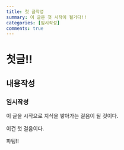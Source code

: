 ```yaml
---
title: 첫 글작성
summary: 이 글은 첫 시작이 될거다!!
categories: [임시작성]
comments: true
---
```




# 첫글!!

## 내용작성

### 임시작성

이 글을 시작으로 지식을 쌓아가는 걸음이  될 것이다.

이건 첫 걸음이다.

파팅!!
